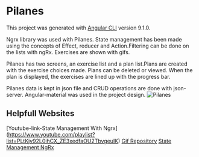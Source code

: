 # Pilanes

This project was generated with [Angular CLI](https://github.com/angular/angular-cli) version 9.1.0.

Ngrx library was used with Pilanes. State management has been made using the concepts of Effect, reducer and Action.Filtering can be done on the lists with ngRx. Exercises are shown with gifs.

Pilanes has two screens, an exercise list and a plan list.Plans are created with the exercise choices made. Plans can be deleted or viewed. When the plan is displayed, the exercises are lined up with the progress bar.

Pilanes data is kept in json file and CRUD operations are done with json-server. Angular-material was used in the project design.
![Pilanes](https://github.com/NisanurBulut/AdventureOfAngular/blob/master/Trailers/Trailer_Pilanes.gif)

## Helpfull Websites
[Youtube-link-State Management With Ngrx] (https://www.youtube.com/playlist?list=PLtKjv92L0ihCX_ZE3xedfaOU2TbvgeulK)
[Gif Repository](https://giphy.com/)
[State Management NgRx](https://ngrx.io/guide/store)